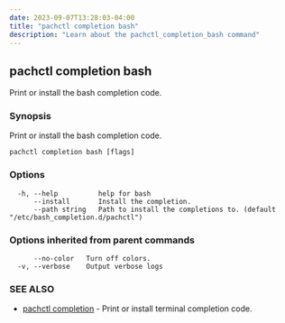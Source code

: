 ```yaml
---
date: 2023-09-07T13:28:03-04:00
title: "pachctl completion bash"
description: "Learn about the pachctl_completion_bash command"
---
```


## pachctl completion bash

Print or install the bash completion code.

### Synopsis

Print or install the bash completion code.

```
pachctl completion bash [flags]
```

### Options

```
  -h, --help          help for bash
      --install       Install the completion.
      --path string   Path to install the completions to. (default "/etc/bash_completion.d/pachctl")
```

### Options inherited from parent commands

```
      --no-color   Turn off colors.
  -v, --verbose    Output verbose logs
```

### SEE ALSO

* [pachctl completion](../pachctl_completion)	 - Print or install terminal completion code.

